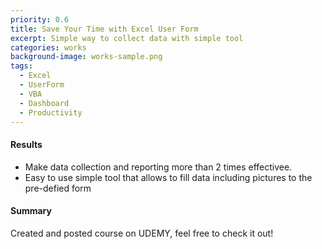 ```yaml
---
priority: 0.6
title: Save Your Time with Excel User Form
excerpt: Simple way to collect data with simple tool
categories: works
background-image: works-sample.png
tags:
  - Excel
  - UserForm
  - VBA
  - Dashboard
  - Productivity
---
```


#### Results

- Make data collection and reporting more than 2 times effectivee.
- Easy to use simple tool that allows to fill data including pictures to the pre-defied form

#### Summary

Created and posted course on UDEMY, feel free to check it out!
